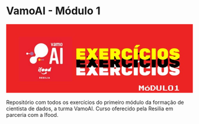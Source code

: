 # VamoAI - Módulo 1

<p align='center'>

<img src = "capa1.jpeg"/>
</p>

Repositório com todos os exercícios do primeiro módulo da formação de cientista de dados, a turma VamoAI. Curso oferecido pela Resilia em parceria com a Ifood.
